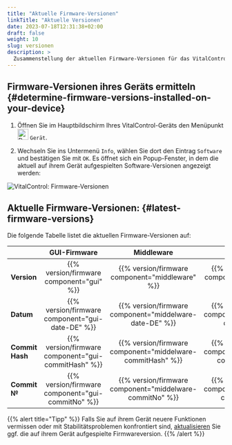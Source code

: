 ```yaml
---
title: "Aktuelle Firmware-Versionen"
linkTitle: "Aktuelle Versionen"
date: 2023-07-18T12:31:38+02:00
draft: false
weight: 10
slug: versionen
description: >
  Zusammenstellung der aktuellen Firmware-Versionen für das VitalControl Gerät.
---
```


## Firmware-Versionen ihres Geräts ermitteln {#determine-firmware-versions-installed-on-your-device}

1. Öffnen Sie im Hauptbildschirm Ihres VitalControl-Geräts den Menüpunkt <img src="/icons/device.svg" width="25" align="bottom" alt="Device" /> `Gerät`.

2. Wechseln Sie ins Untermenü `Info`, wählen Sie dort den Eintrag `Software` und bestätigen Sie mit `OK`. Es öffnet sich ein Popup-Fenster, in dem die aktuell auf ihrem Gerät aufgespielten Software-Versionen angezeigt werden:

![VitalControl: Firmware-Versionen](../images/firmware-versions.png "Anzeige Firmwareversionen")

## Aktuelle Firmware-Versionen: {#latest-firmware-versions}

Die folgende Tabelle listet die aktuellen Firmware-Versionen auf:

|                 | GUI-Firmware  | Middleware  | Bootloader |
|-----------------|:-------------:|:-----------:|:----------:|
| **Version**     | {{% version/firmware component="gui" %}} | {{% version/firmware component="middleware" %}} | {{% version/firmware component="bootloader" %}} |
| **Datum**       | {{% version/firmware component="gui-date-DE" %}} | {{% version/firmware component="middelware-date-DE" %}} | {{% version/firmware component="bootloader-date-DE" %}} |
| **Commit Hash** | {{% version/firmware component="gui-commitHash" %}} | {{% version/firmware component="middelware-commitHash" %}} |  {{% version/firmware component="bootloader-commitHash" %}} |
| **Commit №**    | {{% version/firmware component="gui-commitNo" %}} | {{% version/firmware component="middelware-commitNo" %}} | {{% version/firmware component="bootloader-commitNo" %}}|

{{% alert title="Tipp" %}}
Falls Sie auf ihrem Gerät neuere Funktionen vermissen oder mit Stabilitätsproblemen konfrontiert sind, [aktualisieren](../update/) Sie ggf. die auf ihrem Gerät aufgespielte Firmwareversion.
{{% /alert %}}
